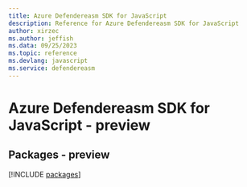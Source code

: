 ```yaml
---
title: Azure Defendereasm SDK for JavaScript
description: Reference for Azure Defendereasm SDK for JavaScript
author: xirzec
ms.author: jeffish
ms.data: 09/25/2023
ms.topic: reference
ms.devlang: javascript
ms.service: defendereasm
---
```

# Azure Defendereasm SDK for JavaScript - preview
## Packages - preview
[!INCLUDE [packages](defendereasm-index.md)]